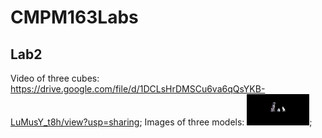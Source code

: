 # CMPM163Labs
## Lab2
Video of three cubes: https://drive.google.com/file/d/1DCLsHrDMSCu6va6qQsYKB-LuMusY_t8h/view?usp=sharing;
Images of three models:
<img src="Images/lab2part2sc.png" width="100">;

